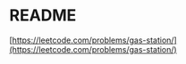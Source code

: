 # README

[https://leetcode.com/problems/gas-station/](https://leetcode.com/problems/gas-station/)

